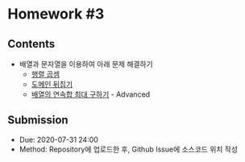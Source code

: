 # Homework #3

## Contents

- 배열과 문자열을 이용하여 아래 문제 해결하기
  - [행렬 곱셈](src/MatMul.java)
  - [도메인 뒤집기](src/DomainReverse.java)
  - [배열의 연속합 최대 구하기](src/MaxSum.java) - Advanced

## Submission

- Due: 2020-07-31 24:00
- Method: Repository에 업로드한 후, Github Issue에 소스코드 위치 작성
